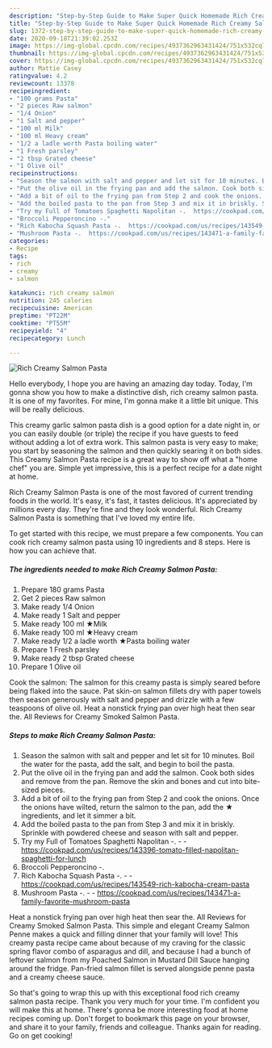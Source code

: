 ```yaml
---
description: "Step-by-Step Guide to Make Super Quick Homemade Rich Creamy Salmon Pasta"
title: "Step-by-Step Guide to Make Super Quick Homemade Rich Creamy Salmon Pasta"
slug: 1372-step-by-step-guide-to-make-super-quick-homemade-rich-creamy-salmon-pasta
date: 2020-09-18T21:39:02.253Z
image: https://img-global.cpcdn.com/recipes/4937362963431424/751x532cq70/rich-creamy-salmon-pasta-recipe-main-photo.jpg
thumbnail: https://img-global.cpcdn.com/recipes/4937362963431424/751x532cq70/rich-creamy-salmon-pasta-recipe-main-photo.jpg
cover: https://img-global.cpcdn.com/recipes/4937362963431424/751x532cq70/rich-creamy-salmon-pasta-recipe-main-photo.jpg
author: Mattie Casey
ratingvalue: 4.2
reviewcount: 13378
recipeingredient:
- "180 grams Pasta"
- "2 pieces Raw salmon"
- "1/4 Onion"
- "1 Salt and pepper"
- "100 ml Milk"
- "100 ml Heavy cream"
- "1/2 a ladle worth Pasta boiling water"
- "1 Fresh parsley"
- "2 tbsp Grated cheese"
- "1 Olive oil"
recipeinstructions:
- "Season the salmon with salt and pepper and let sit for 10 minutes. Boil the water for the pasta, add the salt, and begin to boil the pasta."
- "Put the olive oil in the frying pan and add the salmon. Cook both sides and remove from the pan. Remove the skin and bones and cut into bite-sized pieces."
- "Add a bit of oil to the frying pan from Step 2 and cook the onions. Once the onions have wilted, return the salmon to the pan, add the ★ ingredients, and let it simmer a bit."
- "Add the boiled pasta to the pan from Step 3 and mix it in briskly. Sprinkle with powdered cheese and season with salt and pepper."
- "Try my Full of Tomatoes Spaghetti Napolitan -.  https://cookpad.com/us/recipes/143396-tomato-filled-napolitan-spaghetti-for-lunch"
- "Broccoli Pepperoncino -."
- "Rich Kabocha Squash Pasta -.  https://cookpad.com/us/recipes/143549-rich-kabocha-cream-pasta"
- "Mushroom Pasta -.  https://cookpad.com/us/recipes/143471-a-family-favorite-mushroom-pasta"
categories:
- Recipe
tags:
- rich
- creamy
- salmon

katakunci: rich creamy salmon 
nutrition: 245 calories
recipecuisine: American
preptime: "PT22M"
cooktime: "PT55M"
recipeyield: "4"
recipecategory: Lunch

---
```



![Rich Creamy Salmon Pasta](https://img-global.cpcdn.com/recipes/4937362963431424/751x532cq70/rich-creamy-salmon-pasta-recipe-main-photo.jpg)

Hello everybody, I hope you are having an amazing day today. Today, I'm gonna show you how to make a distinctive dish, rich creamy salmon pasta. It is one of my favorites. For mine, I'm gonna make it a little bit unique. This will be really delicious.

This creamy garlic salmon pasta dish is a good option for a date night in, or you can easily double (or triple) the recipe if you have guests to feed without adding a lot of extra work. This salmon pasta is very easy to make; you start by seasoning the salmon and then quickly searing it on both sides. This Creamy Salmon Pasta recipe is a great way to show off what a &#34;home chef&#34; you are. Simple yet impressive, this is a perfect recipe for a date night at home.

Rich Creamy Salmon Pasta is one of the most favored of current trending foods in the world. It's easy, it's fast, it tastes delicious. It's appreciated by millions every day. They're fine and they look wonderful. Rich Creamy Salmon Pasta is something that I've loved my entire life.


To get started with this recipe, we must prepare a few components. You can cook rich creamy salmon pasta using 10 ingredients and 8 steps. Here is how you can achieve that.

<!--inarticleads1-->

##### The ingredients needed to make Rich Creamy Salmon Pasta:

1. Prepare 180 grams Pasta
1. Get 2 pieces Raw salmon
1. Make ready 1/4 Onion
1. Make ready 1 Salt and pepper
1. Make ready 100 ml ★Milk
1. Make ready 100 ml ★Heavy cream
1. Make ready 1/2 a ladle worth ★Pasta boiling water
1. Prepare 1 Fresh parsley
1. Make ready 2 tbsp Grated cheese
1. Prepare 1 Olive oil


Cook the salmon: The salmon for this creamy pasta is simply seared before being flaked into the sauce. Pat skin-on salmon fillets dry with paper towels then season generously with salt and pepper and drizzle with a few teaspoons of olive oil. Heat a nonstick frying pan over high heat then sear the. All Reviews for Creamy Smoked Salmon Pasta. 

<!--inarticleads2-->

##### Steps to make Rich Creamy Salmon Pasta:

1. Season the salmon with salt and pepper and let sit for 10 minutes. Boil the water for the pasta, add the salt, and begin to boil the pasta.
1. Put the olive oil in the frying pan and add the salmon. Cook both sides and remove from the pan. Remove the skin and bones and cut into bite-sized pieces.
1. Add a bit of oil to the frying pan from Step 2 and cook the onions. Once the onions have wilted, return the salmon to the pan, add the ★ ingredients, and let it simmer a bit.
1. Add the boiled pasta to the pan from Step 3 and mix it in briskly. Sprinkle with powdered cheese and season with salt and pepper.
1. Try my Full of Tomatoes Spaghetti Napolitan -. -  - https://cookpad.com/us/recipes/143396-tomato-filled-napolitan-spaghetti-for-lunch
1. Broccoli Pepperoncino -.
1. Rich Kabocha Squash Pasta -. -  - https://cookpad.com/us/recipes/143549-rich-kabocha-cream-pasta
1. Mushroom Pasta -. -  - https://cookpad.com/us/recipes/143471-a-family-favorite-mushroom-pasta


Heat a nonstick frying pan over high heat then sear the. All Reviews for Creamy Smoked Salmon Pasta. This simple and elegant Creamy Salmon Penne makes a quick and filling dinner that your family will love! This creamy pasta recipe came about because of my craving for the classic spring flavor combo of asparagus and dill, and because I had a bunch of leftover salmon from my Poached Salmon in Mustard Dill Sauce hanging around the fridge. Pan-fried salmon fillet is served alongside penne pasta and a creamy cheese sauce. 

So that's going to wrap this up with this exceptional food rich creamy salmon pasta recipe. Thank you very much for your time. I'm confident you will make this at home. There's gonna be more interesting food at home recipes coming up. Don't forget to bookmark this page on your browser, and share it to your family, friends and colleague. Thanks again for reading. Go on get cooking!
